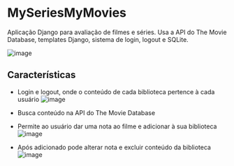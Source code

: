 # MySeriesMyMovies
Aplicação Django para avaliação de filmes e séries. Usa a API do The Movie Database, templates Django, sistema de login, logout e SQLite.
    
![image](https://github.com/user-attachments/assets/94b292cc-92e3-4e96-b056-b3c7e6a9e4a8)


## Características
- Login e logout, onde o conteúdo de cada biblioteca pertence à cada usuário
![image](https://github.com/user-attachments/assets/0f438a9e-59cb-4d43-9f78-ef50f5abeedb)


- Busca conteúdo na API do The Movie Database
- Permite ao usuário dar uma nota ao filme e adicionar à sua biblioteca
![image](https://github.com/user-attachments/assets/df69ad54-9a66-4094-aa47-ff18de08caec)


- Após adicionado pode alterar nota e excluir conteúdo da biblioteca
![image](https://github.com/user-attachments/assets/73b260ec-394f-45e6-b148-d2fb8e9a3d96)

